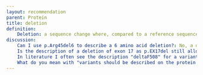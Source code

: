 ```yaml
---
layout: recommendation
parent: Protein
title: deletion
definition: 
    Deletion: a sequence change where, compared to a reference sequence, one or more amino acids are not present (deleted).
discussion:
    Can I use p.Arg45del6 to describe a 6 amino acid deletion?: No, a deletion of more than one residue should mention the first and last residue deleted, separated using the range symbol ("_", underscore), e.g. p.Arg45_Gly50del and not p.Arg45del6.
    Is the description of a deletion of exon 17 as p.EX17del still allowed?: A description like p.EX17del has never been allowed. Descriptions should be specific and indicate the amino acids affected by the change.
    In literature I often see the description "deltaF508" for a variant in the CFTR gene in patients with Cystic Fibrosis. Is this according to HGVS nomenclature a correct description: No, the correct description of this variant at the protein level is p.Phe508del.
    What do you mean with "variants should be described on the protein level and not incorporate knowledge regarding the change at the DNA-level"?: It means that protein variant descriptions should be derived from comparing the variant protein sequence with the reference protein sequence. Knowledge on the underlying change at the DNA level should not be used. E.g. when MetTrpSerSerSerHisAsp.. changes to MetTrpSerSer<b><font color="red">_</font></b>HisAsp.. this is described as p.Ser5del. The information that at the DNA level the change is ..ATGTGGTCCAGTTCCCACGAT.. to ..ATGTGGTCC<b><font color="red">_</font></b>TCCCACGAT.., so the codon for Ser4 is deleted, is not used; the description p.Ser4del is not correct.
---
```



